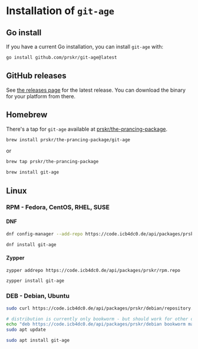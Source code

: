 # Installation of `git-age`

## Go install

If you have a current Go installation, you can install `git-age` with:

```sh
go install github.com/prskr/git-age@latest
```

## GitHub releases

See [the releases page](/prskr/git-age/releases/latest) for the latest release.
You can download the binary for your platform from there.

## Homebrew

There's a tap for `git-age` available at [prskr/the-prancing-package](https://github.com/prskr/the-prancing-package).

```bash
brew install prskr/the-prancing-package/git-age
```

or

```bash
brew tap prskr/the-prancing-package

brew install git-age
```

## Linux

### RPM - Fedora, CentOS, RHEL, SUSE

#### DNF

```bash
dnf config-manager --add-repo https://code.icb4dc0.de/api/packages/prskr/rpm.repo

dnf install git-age
```

#### Zypper

```bash
zypper addrepo https://code.icb4dc0.de/api/packages/prskr/rpm.repo

zypper install git-age
```

### DEB - Debian, Ubuntu

```bash
sudo curl https://code.icb4dc0.de/api/packages/prskr/debian/repository.key -o /etc/apt/trusted.gpg.d/forgejo-prskr.asc

# distribution is currently only bookworm - but should work for other debian based distributions as well
echo "deb https://code.icb4dc0.de/api/packages/prskr/debian bookworm main" | sudo tee -a /etc/apt/sources.list.d/forgejo.list
sudo apt update

sudo apt install git-age
```
